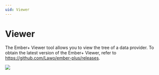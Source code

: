 ```yaml
---
uid: Viewer
---
```


# Viewer

The Ember+ Viewer tool allows you to view the tree of a data provider. To obtain the latest version of the Ember+ Viewer, refer to <https://github.com/Lawo/ember-plus/releases>.

![](~/develop/images/Ember+_Viewer.png)
